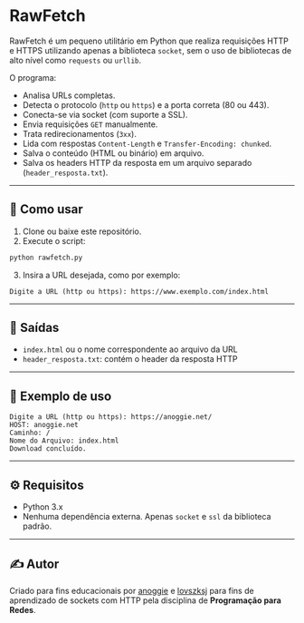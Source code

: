 # RawFetch

RawFetch é um pequeno utilitário em Python que realiza requisições HTTP e HTTPS utilizando apenas a biblioteca `socket`, sem o uso de bibliotecas de alto nível como `requests` ou `urllib`.

O programa:
- Analisa URLs completas.
- Detecta o protocolo (`http` ou `https`) e a porta correta (80 ou 443).
- Conecta-se via socket (com suporte a SSL).
- Envia requisições `GET` manualmente.
- Trata redirecionamentos (`3xx`).
- Lida com respostas `Content-Length` e `Transfer-Encoding: chunked`.
- Salva o conteúdo (HTML ou binário) em arquivo.
- Salva os headers HTTP da resposta em um arquivo separado (`header_resposta.txt`).

---

## 🚀 Como usar

1. Clone ou baixe este repositório.
2. Execute o script:

```bash
python rawfetch.py
````

3. Insira a URL desejada, como por exemplo:

```
Digite a URL (http ou https): https://www.exemplo.com/index.html
```

---

## 📂 Saídas

* `index.html` ou o nome correspondente ao arquivo da URL
* `header_resposta.txt`: contém o header da resposta HTTP

---

## 📌 Exemplo de uso

```
Digite a URL (http ou https): https://anoggie.net/
HOST: anoggie.net
Caminho: /
Nome do Arquivo: index.html
Download concluído.
```

---

## ⚙️ Requisitos

* Python 3.x
* Nenhuma dependência externa. Apenas `socket` e `ssl` da biblioteca padrão.

---

## ✍️ Autor

Criado para fins educacionais por [anoggie](https://github.com/anoggie) e [lovszksj](https://github.com/lovszksj) para fins de aprendizado de sockets com HTTP pela disciplina de **Programação para Redes**.